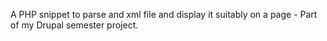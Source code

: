 A PHP snippet to parse and xml file and display it suitably on a page - Part of my Drupal semester project.
